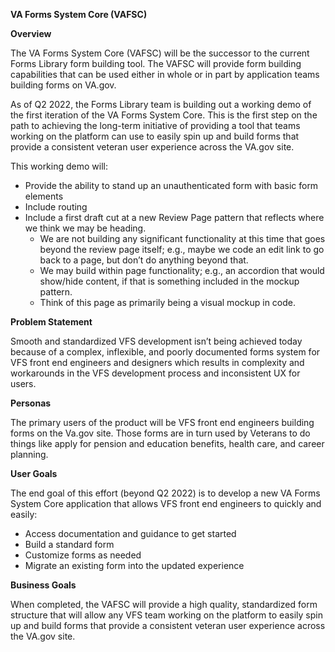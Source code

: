 **VA Forms System Core (VAFSC)**

**Overview**

The VA Forms System Core (VAFSC) will be the successor to the current Forms Library form building tool. The VAFSC will provide form building capabilities that can be used either in whole or in part by application teams building forms on VA.gov. 

As of Q2 2022, the Forms Library team is building out a working demo of the first iteration of the VA Forms System Core. This is the first step on the path to achieving the long-term initiative of providing a tool that teams working on the platform can use to easily spin up and build forms that provide a consistent veteran user experience across the VA.gov site.

This working demo will:

- Provide the ability to stand up an unauthenticated form with basic form elements
- Include routing
- Include a first draft cut at a new Review Page pattern that reflects where we think we may be heading.
  - We are not building any significant functionality at this time that goes beyond the review page itself; e.g., maybe we code an edit link to go back to a page, but don’t do anything beyond that.
  - We may build within page functionality; e.g., an accordion that would show/hide content, if that is something included in the mockup pattern.
  - Think of this page as primarily being a visual mockup in code.

**Problem Statement**

Smooth and standardized VFS development isn’t being achieved today because of a complex, inflexible, and poorly documented forms system for VFS front end engineers and designers which results in complexity and workarounds in the VFS development process and inconsistent UX for users.

**Personas**

The primary users of the product will be VFS front end engineers building forms on the Va.gov site. Those forms are in turn used by Veterans to do things like apply for pension and education benefits, health care, and career planning.

**User Goals**

The end goal of this effort (beyond Q2 2022) is to develop a new VA Forms System Core application that allows VFS front end engineers to quickly and easily:
- Access documentation and guidance to get started
- Build a standard form
- Customize forms as needed
- Migrate an existing form into the updated experience

**Business Goals**

When completed, the VAFSC will provide a high quality, standardized form structure that will allow any VFS team working on the platform to easily spin up and build forms that provide a consistent veteran user experience across the VA.gov site.
